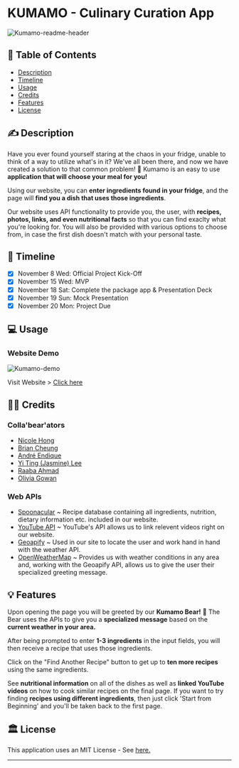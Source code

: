 # KUMAMO - Culinary Curation App

![Kumamo-readme-header](https://github.com/Nicole-Hong/culinary_curation_app/assets/130778807/f0ae31c8-cffd-4ef2-97a7-2676e1688b65)

## 🐻 Table of Contents

- [Description](#-description)
- [Timeline](#-timeline)
- [Usage](#-usage)
- [Credits](#-credits)
- [Features](#-features)
- [License](#-license)

## ✍️ Description

Have you ever found yourself staring at the chaos in your fridge, unable to think of a way to utilize what's in it? We've all been there, and now we have created a solution to that common problem! 🐻 Kumamo is an easy to use **application that will choose your meal for you!** 

Using our website, you can **enter ingredients found in your fridge**, and the page will **find you a dish that uses those ingredients**. 

Our website uses API functionality to provide you, the user, with **recipes, photos, links, and even nutritional facts** so that you can find exaclty what you're looking for. You will also be provided with various options to choose from, in case the first dish doesn't match with your personal taste. 

## 📆 Timeline

- [x] November 8 Wed: Official Project Kick-Off
- [x] November 15 Wed: MVP
- [x] November 18 Sat: Complete the package app & Presentation Deck
- [x] November 19 Sun: Mock Presentation
- [x] November 20 Mon: Project Due

## 💻 Usage

### Website Demo
![Kumamo-demo](https://github.com/Nicole-Hong/culinary_curation_app/assets/130778807/8eac9ac2-1876-4d98-8fa7-d6d98ecd377e)

Visit Website > [Click here](https://olivia-the-g.github.io/culinary_curation_app/)

## 🧑‍💻 Credits

### Colla'bear'ators

- [Nicole Hong](https://github.com/Nicole-Hong)
- [Brian Cheung](https://github.com/CYCBrian)
- [André Endique](https://github.com/ae-andre)
- [Yi Ting (Jasmine) Lee](https://github.com/Jasmineleeyt)
- [Raaba Ahmad](https://github.com/raaba241)
- [Olivia Gowan](https://github.com/Olivia-the-G)

### Web APIs

- [Spoonacular](https://spoonacular.com/food-api) ~ Recipe database containing all ingredients, nutrition, dietary information etc. included in our website.
- [YouTube API](https://developers.google.com/youtube/v3) ~ YouTube's API allows us to link relevent videos right on our website.
- [Geoapify](https://www.geoapify.com/) ~ Used in our site to locate the user and work hand in hand with the weather API.
- [OpenWeatherMap](https://openweathermap.org/api) ~ Provides us with weather conditions in any area and, working with the Geoapify API, allows us to give the user their specialized greeting message.

## 💡 Features

Upon opening the page you will be greeted by our **Kumamo Bear!** 🐻 The Bear uses the APIs to give you a **specialized message** based on the **current weather in your area.**

After being prompted to enter **1-3 ingredients** in the input fields, you will then receive a recipe that uses those ingredients.

Click on the "Find Another Recipe" button to get up to **ten more recipes** using the same ingredients.

See **nutritional information** on all of the dishes as well as **linked YouTube videos** on how to cook similar recipes on the final page. If you want to try finding **recipes using different ingredients**, then just click 'Start from Beginning' and you'll be taken back to the first page. 

## 🏛️ License

This application uses an MIT License - See [here.](./LICENSE)


---
